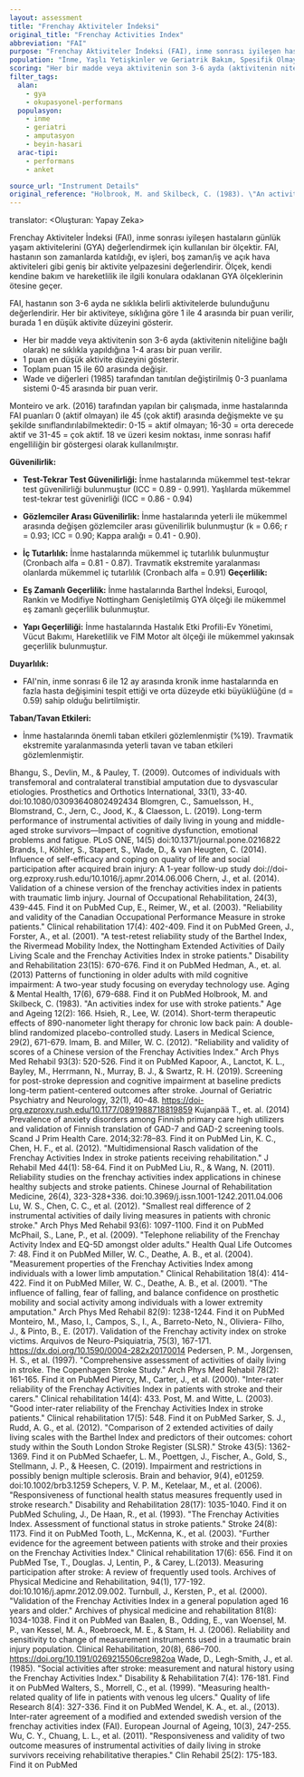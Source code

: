 ```yaml
---
layout: assessment
title: "Frenchay Aktiviteler İndeksi"
original_title: "Frenchay Activities Index"
abbreviation: "FAI"
purpose: "Frenchay Aktiviteler İndeksi (FAI), inme sonrası iyileşen hastalarla kullanılmak üzere günlük yaşamın enstrümantal aktivitelerinin (GYA) bir ölçüsüdür. FAI, hastanın son zamanlarda katıldığı günlük yaşamla ilişkili geniş bir aktivite yelpazesini değerlendirir ve bu aktiviteler 3 alana ayrılır: ev işleri, boş zaman/iş ve açık hava aktiviteleri."
population: "İnme, Yaşlı Yetişkinler ve Geriatrik Bakım, Spesifik Olmayan Hasta Popülasyonu, Ekstremite Kaybı ve Amputasyon, Beyin Hasarı"
scoring: "Her bir madde veya aktivitenin son 3-6 ayda (aktivitenin niteliğine bağlı olarak) ne sıklıkla yapıldığına 1-4 arası bir puan verilir; burada 1 puan en düşük aktivite düzeyini gösterir. Ölçek, 15-60 arasında toplam puan sağlar. Wade ve diğerleri (1985) tarafından tanıtılan değiştirilmiş 0-3 puanlama sistemi 0-45 arasında bir puan verir."
filter_tags:
  alan:
    - gya
    - okupasyonel-performans
  populasyon:
    - inme
    - geriatri
    - amputasyon
    - beyin-hasari
  arac-tipi:
    - performans
    - anket

source_url: "Instrument Details"
original_reference: "Holbrook, M. and Skilbeck, C. (1983). \"An activities index for use with stroke patients.\" Age and Ageing 12(2): 166."
---
```


translator: <Oluşturan: Yapay Zeka>



Frenchay Aktiviteler İndeksi (FAI), inme sonrası iyileşen hastaların günlük yaşam aktivitelerini (GYA) değerlendirmek için kullanılan bir ölçektir. FAI, hastanın son zamanlarda katıldığı, ev işleri, boş zaman/iş ve açık hava aktiviteleri gibi geniş bir aktivite yelpazesini değerlendirir. Ölçek, kendi kendine bakım ve hareketlilik ile ilgili konulara odaklanan GYA ölçeklerinin ötesine geçer.


FAI, hastanın son 3-6 ayda ne sıklıkla belirli aktivitelerde bulunduğunu değerlendirir. Her bir aktiviteye, sıklığına göre 1 ile 4 arasında bir puan verilir, burada 1 en düşük aktivite düzeyini gösterir.


*   Her bir madde veya aktivitenin son 3-6 ayda (aktivitenin niteliğine bağlı olarak) ne sıklıkla yapıldığına 1-4 arası bir puan verilir.
*   1 puan en düşük aktivite düzeyini gösterir.
*   Toplam puan 15 ile 60 arasında değişir.
*   Wade ve diğerleri (1985) tarafından tanıtılan değiştirilmiş 0-3 puanlama sistemi 0-45 arasında bir puan verir.


Monteiro ve ark. (2016) tarafından yapılan bir çalışmada, inme hastalarında FAI puanları 0 (aktif olmayan) ile 45 (çok aktif) arasında değişmekte ve şu şekilde sınıflandırılabilmektedir: 0-15 = aktif olmayan; 16-30 = orta derecede aktif ve 31-45 = çok aktif. 18 ve üzeri kesim noktası, inme sonrası hafif engelliliğin bir göstergesi olarak kullanılmıştır.


**Güvenilirlik:**

*   **Test-Tekrar Test Güvenilirliği:** İnme hastalarında mükemmel test-tekrar test güvenilirliği bulunmuştur (ICC = 0.89 - 0.991). Yaşlılarda mükemmel test-tekrar test güvenirliği (ICC = 0.86 - 0.94)
*   **Gözlemciler Arası Güvenilirlik:** İnme hastalarında yeterli ile mükemmel arasında değişen gözlemciler arası güvenilirlik bulunmuştur (k = 0.66; r = 0.93; ICC = 0.90; Kappa aralığı = 0.41 - 0.90).
*   **İç Tutarlılık:** İnme hastalarında mükemmel iç tutarlılık bulunmuştur (Cronbach alfa = 0.81 - 0.87). Travmatik ekstremite yaralanması olanlarda mükemmel iç tutarlılık (Cronbach alfa = 0.91)
**Geçerlilik:**

*   **Eş Zamanlı Geçerlilik:** İnme hastalarında Barthel İndeksi, Euroqol, Rankin ve Modifiye Nottingham Genişletilmiş GYA ölçeği ile mükemmel eş zamanlı geçerlilik bulunmuştur.
*   **Yapı Geçerliliği:** İnme hastalarında Hastalık Etki Profili-Ev Yönetimi, Vücut Bakımı, Hareketlilik ve FIM Motor alt ölçeği ile mükemmel yakınsak geçerlilik bulunmuştur.

**Duyarlılık:**

*   FAI'nin, inme sonrası 6 ile 12 ay arasında kronik inme hastalarında en fazla hasta değişimini tespit ettiği ve orta düzeyde etki büyüklüğüne (d = 0.59) sahip olduğu belirtilmiştir.

**Taban/Tavan Etkileri:**

*   İnme hastalarında önemli taban etkileri gözlemlenmiştir (%19). Travmatik ekstremite yaralanmasında yeterli tavan ve taban etkileri gözlemlenmiştir.


Bhangu, S., Devlin, M., & Pauley, T. (2009). Outcomes of individuals with transfemoral and contralateral transtibial amputation due to dysvascular etiologies. Prosthetics and Orthotics International, 33(1), 33-40. doi:10.1080/03093640802492434
Blomgren, C., Samuelsson, H., Blomstrand, C., Jern, C., Jood, K., & Claesson, L. (2019). Long-term performance of instrumental activities of daily living in young and middle-aged stroke survivors—Impact of cognitive dysfunction, emotional problems and fatigue. PLoS ONE, 14(5) doi:10.1371/journal.pone.0216822
Brands, I., Köhler, S., Stapert, S., Wade, D., & van Heugten, C. (2014). Influence of self-efficacy and coping on quality of life and social participation after acquired brain injury: A 1-year follow-up study doi://doi-org.ezproxy.rush.edu/10.1016/j.apmr.2014.06.006
Chern, J., et al. (2014). Validation of a chinese version of the frenchay activities index in patients with traumatic limb injury. Journal of Occupational Rehabilitation, 24(3), 439-445.
Find it on PubMed
Cup, E., Reimer, W., et al. (2003). "Reliability and validity of the Canadian Occupational Performance Measure in stroke patients." Clinical rehabilitation 17(4): 402-409.
Find it on PubMed
Green, J., Forster, A., et al. (2001). "A test-retest reliability study of the Barthel Index, the Rivermead Mobility Index, the Nottingham Extended Activities of Daily Living Scale and the Frenchay Activities Index in stroke patients." Disability and Rehabilitation 23(15): 670-676.
Find it on PubMed
Hedman, A., et. al. (2013) Patterns of functioning in older adults with mild cognitive impairment: A two-year study focusing on everyday technology use. Aging & Mental Health, 17(6), 679-688.
Find it on PubMed
Holbrook, M. and Skilbeck, C. (1983). "An activities index for use with stroke patients." Age and Ageing 12(2): 166.
Hsieh, R., Lee, W. (2014). Short-term therapeutic effects of 890-nanometer light therapy for chronic low back pain: A double-blind randomized placebo-controlled study. Lasers in Medical Science, 29(2), 671-679.
Imam, B. and Miller, W. C. (2012). "Reliability and validity of scores of a Chinese version of the Frenchay Activities Index." Arch Phys Med Rehabil 93(3): 520-526.
Find it on PubMed
Kapoor, A., Lanctot, K. L., Bayley, M., Herrmann, N., Murray, B. J., & Swartz, R. H. (2019). Screening for post-stroke depression and cognitive impairment at baseline predicts long-term patient-centered outcomes after stroke. Journal of Geriatric Psychiatry and Neurology, 32(1), 40–48. https://doi-org.ezproxy.rush.edu/10.1177/0891988718819859
Kujanpää T., et. al. (2014) Prevalence of anxiety disorders among Finnish primary care high utilizers and validation of Finnish translation of GAD-7 and GAD-2 screening tools. Scand J Prim Health Care. 2014;32:78–83.
Find it on PubMed
Lin, K. C., Chen, H. F., et al. (2012). "Multidimensional Rasch validation of the Frenchay Activities Index in stroke patients receiving rehabilitation." J Rehabil Med 44(1): 58-64.
Find it on PubMed
Liu, R., & Wang, N. (2011). Reliability studies on the frenchay activities index applications in chinese healthy subjects and stroke patients. Chinese Journal of Rehabilitation Medicine, 26(4), 323-328+336. doi:10.3969/j.issn.1001-1242.2011.04.006
Lu, W. S., Chen, C. C., et al. (2012). "Smallest real difference of 2 instrumental activities of daily living measures in patients with chronic stroke." Arch Phys Med Rehabil 93(6): 1097-1100.
Find it on PubMed
McPhail, S., Lane, P., et al. (2009). "Telephone reliability of the Frenchay Activity Index and EQ-5D amongst older adults." Health Qual Life Outcomes 7: 48.
Find it on PubMed
Miller, W. C., Deathe, A. B., et al. (2004). "Measurement properties of the Frenchay Activities Index among individuals with a lower limb amputation." Clinical Rehabilitation 18(4): 414-422.
Find it on PubMed
Miller, W. C., Deathe, A. B., et al. (2001). "The influence of falling, fear of falling, and balance confidence on prosthetic mobility and social activity among individuals with a lower extremity amputation." Arch Phys Med Rehabil 82(9): 1238-1244.
Find it on PubMed
Monteiro, M., Maso, I., Campos, S., I., A., Barreto-Neto, N., Oliviera- Filho, J., & Pinto, B., E. (2017). Validation of the Frenchay activity index on stroke victims. Arquivos de Neuro-Psiquiatria, 75(3), 167-171. https://dx.doi.org/10.1590/0004-282x20170014
Pedersen, P. M., Jorgensen, H. S., et al. (1997). "Comprehensive assessment of activities of daily living in stroke. The Copenhagen Stroke Study." Arch Phys Med Rehabil 78(2): 161-165.
Find it on PubMed
Piercy, M., Carter, J., et al. (2000). "Inter-rater reliability of the Frenchay Activities Index in patients with stroke and their carers." Clinical rehabilitation 14(4): 433.
Post, M. and Witte, L. (2003). "Good inter-rater reliability of the Frenchay Activities Index in stroke patients." Clinical rehabilitation 17(5): 548.
Find it on PubMed
Sarker, S. J., Rudd, A. G., et al. (2012). "Comparison of 2 extended activities of daily living scales with the Barthel Index and predictors of their outcomes: cohort study within the South London Stroke Register (SLSR)." Stroke 43(5): 1362-1369.
Find it on PubMed
Schaefer, L. M., Poettgen, J., Fischer, A., Gold, S., Stellmann, J. P., & Heesen, C. (2019). Impairment and restrictions in possibly benign multiple sclerosis. Brain and behavior, 9(4), e01259. doi:10.1002/brb3.1259
Schepers, V. P. M., Ketelaar, M., et al. (2006). "Responsiveness of functional health status measures frequently used in stroke research." Disability and Rehabilitation 28(17): 1035-1040.
Find it on PubMed
Schuling, J., De Haan, R., et al. (1993). "The Frenchay Activities Index. Assessment of functional status in stroke patients." Stroke 24(8): 1173.
Find it on PubMed
Tooth, L., McKenna, K., et al. (2003). "Further evidence for the agreement between patients with stroke and their proxies on the Frenchay Activities Index." Clinical rehabilitation 17(6): 656.
Find it on PubMed
Tse, T., Douglas. J, Lentin, P., & Carey, L.(2013). Measuring participation after stroke: A review of frequently used tools. Archives of Physical Medicine and Rehabilitation, 94(1), 177-192. doi:10.1016/j.apmr.2012.09.002.
Turnbull, J., Kersten, P., et al. (2000). "Validation of the Frenchay Activities Index in a general population aged 16 years and older." Archives of physical medicine and rehabilitation 81(8): 1034-1038.
Find it on PubMed
van Baalen, B., Odding, E., van Woensel, M. P., van Kessel, M. A., Roebroeck, M. E., & Stam, H. J. (2006). Reliability and sensitivity to change of measurement instruments used in a traumatic brain injury population. Clinical Rehabilitation, 20(8), 686–700. https://doi.org/10.1191/0269215506cre982oa
Wade, D., Legh-Smith, J., et al. (1985). "Social activities after stroke: measurement and natural history using the Frenchay Activities Index." Disability & Rehabilitation 7(4): 176-181.
Find it on PubMed
Walters, S., Morrell, C., et al. (1999). "Measuring health-related quality of life in patients with venous leg ulcers." Quality of life Research 8(4): 327-336.
Find it on PubMed
Wendel, K. A., et. al., (2013). Inter-rater agreement of a modified and extended swedish version of the frenchay activities index (FAI). European Journal of Ageing, 10(3), 247-255.
Wu, C. Y., Chuang, L. L., et al. (2011). "Responsiveness and validity of two outcome measures of instrumental activities of daily living in stroke survivors receiving rehabilitative therapies." Clin Rehabil 25(2): 175-183.
Find it on PubMed
